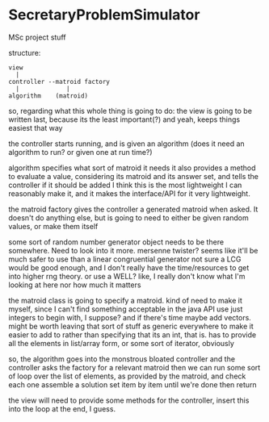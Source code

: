 SecretaryProblemSimulator
=========================

MSc project stuff

structure:

    view
      |
    controller --matroid factory
      |             |
    algorithm    (matroid)

so, regarding what this whole thing is going to do:
the view is going to be written last, because its the least important(?) and yeah, keeps things easiest that way

the controller starts running, and is given an algorithm (does it need an algorithm to run? or given one at run time?)

algorithm specifies what sort of matroid it needs
it also provides a method to evaluate a value,
    considering its matroid and its answer set, and tells the controller if it should be added
        I think this is the most lightweight I can reasonably make it, and it makes the interface/API for it very lightweight.

the matroid factory gives the controller a generated matroid when asked.
    It doesn't do anything else, but is going to need to either be given random values, or make them itself

some sort of random number generator object needs to be there somewhere. Need to look into it more.
    mersenne twister? seems like it'll be much safer to use than a linear congruential generator
    not sure a LCG would be good enough, and I don't really have the time/resources to get into higher rng theory.
    or use a WELL? like, I really don't know what I'm looking at here nor how much it matters

the matroid class is going to specify a matroid.
    kind of need to make it myself, since I can't find something acceptable in the java API
    use just integers to begin with, I suppose? and if there's time maybe add vectors.
    might be worth leaving that sort of stuff as generic everywhere to make it easier to add to
        rather than specifying that its an int, that is.
    has to provide all the elements in list/array form, or some sort of iterator, obviously

so, the algorithm goes into the monstrous bloated controller and the controller asks the factory for a relevant matroid
then we can run some sort of loop over the list of elements, as provided by the matroid, and check each one
assemble a solution set item by item until we're done then return

the view will need to provide some methods for the controller, insert this into the loop at the end, I guess.